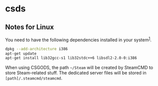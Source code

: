 # csds

## Notes for Linux

You need to have the following dependencies installed in your system<sup>[1]</sup>.

```bash
dpkg --add-architecture i386
apt-get update
apt-get install lib32gcc-s1 lib32stdc++6 libsdl2-2.0-0:i386

```

When using CSGODS, the path `~/Steam` will be created by SteamCMD to store Steam-related stuff. The dedicated server files will be stored in `[path]/.steamcmd/steamcmd`.

[1]: https://developer.valvesoftware.com/wiki/SteamCMD#Package_From_Repositories